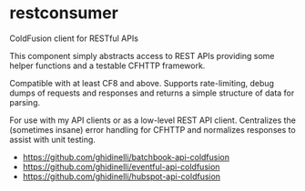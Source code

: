 restconsumer
============

ColdFusion client for RESTful APIs

This component simply abstracts access to REST APIs providing some helper functions and a testable CFHTTP framework.

Compatible with at least CF8 and above.  Supports rate-limiting, debug dumps of requests and responses and returns
a simple structure of data for parsing.  

For use with my API clients or as a low-level REST API client.  Centralizes the (sometimes insane) error handling for CFHTTP and normalizes responses to assist with unit testing.

* https://github.com/ghidinelli/batchbook-api-coldfusion
* https://github.com/ghidinelli/eventful-api-coldfusion
* https://github.com/ghidinelli/hubspot-api-coldfusion
